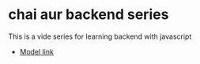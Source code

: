 # chai aur backend series

This is a vide series for learning backend with javascript
- [Model link](https://app.eraser.io/workspace/YtPqZ1VogxGy1jzIDkzj)
